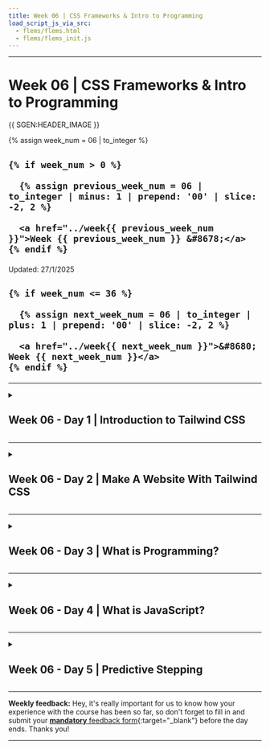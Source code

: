 ```yaml
---
title: Week 06 | CSS Frameworks & Intro to Programming
load_script_js_via_src:
  - flems/flems.html
  - flems/flems_init.js
---
```


<hr class="mb-0">

<h1 id="{{ Week 06-CSS Frameworks & Intro to Programming | slugify }}">
  <span class="week-prefix">Week 06 |</span> CSS Frameworks & Intro to Programming
</h1>

{{ SGEN:HEADER_IMAGE }}

<div class="week-controls">

  {% assign week_num = 06 | to_integer %}

  <h2 class="week-controls__previous_week">

    {% if week_num > 0 %}

      {% assign previous_week_num = 06 | to_integer | minus: 1 | prepend: '00' | slice: -2, 2 %}

      <a href="../week{{ previous_week_num }}">Week {{ previous_week_num }} &#8678;</a>
    {% endif %}

  </h2>

  <span>Updated: 27/1/2025</span>

  <h2 class="week-controls__next_week">

    {% if week_num <= 36 %}

      {% assign next_week_num = 06 | to_integer | plus: 1 | prepend: '00' | slice: -2, 2 %}

      <a href="../week{{ next_week_num }}">&#8680; Week {{ next_week_num }}</a>
    {% endif %}

  </h2>

</div>

---

<!-- Week 06 - Day 1 | Introduction to Tailwind CSS -->
<details markdown="1">
  <summary>
    <h2>
      <span class="summary-day">Week 06 - Day 1</span> | Introduction to Tailwind CSS</h2>
  </summary>

### Schedule

  - [Study](#study-plan-NN)
  - [Exercises](#exercises-NN)
  - [Extra Resources](#extra-resources-NN)

### Study Plan

  ![](./assets/tailwind.css.jpg)

  **What is a CSS Framework**

  A CSS framework is a prepped and ready-to-use CSS library (Cascading Style Sheets). The stylesheets collection makes the job of a UI developer **easier**. 

  Rather than starting every project from scratch, a CSS framework gives them tools to quickly create a user interface that they repeat and tweak during a project. They also **enable the creation** of more **standards-compliant** websites. 

  While quite challenging to use or ambiguous for beginners, senior developers who know the CSS framework sites’ descriptions and buzzwords find them extremely useful.

  **Why Do You Need A CSS Framework?**

  CSS frameworks **are designed for use in typical scenarios** such as establishing navigation bars, footers, sliders, hamburger menus, 3-column layouts, and more. 

  The frameworks also **enable expanding on JavaScript, SASS, and other technologies**. If designers are time-stressed, frameworks allow setting up web pages – not just homepages, without diving into some CSS.

  Other than time-saving, teams comprising several developers benefit from the standards offered by CSS frameworks. Rather than each developer on a project adding their own style of names, frameworks regulate layouts, easily read others’ code, and smooth the development cycle with fewer bugs and better team communication.

  All of the above are the two strongest **pros** of working with a CSS Framework: **Faster Development** and **Consistency**

  However, as you already know, every coin has 2 sides. Using any CSS Framework can have it's drawbacks and not be suitable for some cases as described below:

  1. **Bloated Code**

  CSS frameworks include a lot of pre-built styles and components, which can add unnecessary code to a website or application. This can slow down the website's loading time and negatively impact performance. Additionally, using pre-built components can limit the customization options available to developers and tempt developers to use them without fully understanding how they work.

  2. **Learning Curve**

  Each CSS framework has its own set of styles, components, and conventions that developers need to learn in order to use it effectively. This can take time and effort, especially for developers who are new to front-end development. Additionally, CSS frameworks may not always align with a developer's preferred workflow or coding style. This can make it challenging to use the framework effectively, especially if the developer is used to writing custom CSS from scratch.

  **How to use a CSS Framework**

  There are many different CSS Frameworks out there and they can be broken down to two categories:

  1. Pre-styled, prescriptive, all-in-one frameworks (e.g. Bootstrap)

  2. Hands-off, unopinionated, utility frameworks (e.g. TailwindCSS)

  In later modules we're going to dive deeper to each one of those two popular CSS frameworks, but first we must answer the one million dollar question: **What type of Framework do we need?**

  To begin, we must have some knowledge of our website. Is it even necessary to have a system? Structures are beneficial to most locations with a large number of pages. The ideal amount of pages can change, but if we find ourselves repeating the same HTML, CSS, or even JavaScript on one of our pages, a layout or structure can help.

  -  Framework Language

  We should be familiar with the computer language(s) that our framework employs. As previously stated, some simple frameworks are nothing more than basic HTML templates, while more complicated frameworks may include CSS and JavaScript. Some frameworks construct the CSS using LESS or SASS, while others utilize Ruby or other computer languages to compile the pages once they're built. It will be challenging to build our framework if we are unfamiliar with the language(s) it employs.

  - Framework Features

  A CSS framework, often known as a web framework, is a collection of web-based tools, libraries, and best practices. A CSS framework can be as simple as a one-page template that serves as the foundation for all of our site's pages, or it can be a complicated collection of CSS, HTML, JavaScript, and server-side programs and files that govern the entire site architecture.

  - Whether the Framework is Customizable and Modular
  Customizable frameworks allow us to add our own code to make our site look unique and different from other websites. However, if a framework is overly customized, its benefits are lost, and it will be better to start from scratch.

  After we've decided which type of Framework, and specifically which one we want to use, all we have to do it find their **Official Documentation** and follow their instructions! This can be scary for a new developer, but it can benefit us in the long run! 

  **Tailwind CSS**

  - Let's start by watching this quick introduction to [**Tailwind in 100 seconds**](https://www.youtube.com/watch?v=mr15Xzb1Ook){:target="_blank"}.

  - Watch this [**Tailwind CSS Introduction**](https://www.youtube.com/watch?v=pYaamz6AyvU){:target="_blank"} video by Dave Gray and follow along by coding and replicating the example he creates in the video. You will need to place all the files in the `user/week06/exercises/day01/tailwind_intro/` folder. Make sure to create the folder if it doesn't already exist.

  - More practice with utility classes! Watch [**this video**](https://www.youtube.com/watch?v=oU5ar0dmQEY){:target="_blank"} and code along. Place your file in the `user/week06/exercises/day01/utility_classes/` folder. Make sure to create the folder if it doesn't already exist.

### Summary

  CSS Frameworks are so popular these days and they get better and better as time goes by. However, just because they make things easier and faster for some cases, that does not mean that we should ditch plain CSS and restrain our options and imagination to what each CSS Framework has to offer.

  Finally, it's highly suggested that you take a look on the following link focused on [Understanding the spectrum of CSS frameworks](https://dev.to/bholmesdev/when-and-why-you-should-use-css-frameworks-4oe)

  > **Note:**
  >
  > You can have a look at this [video](https://www.youtube.com/watch?v=ufMqGkXL1Jw) if you're time stressed, but the article mentioned above is worth reading!



<!-- Exercises -->

<!-- Extra Resources -->

### Sources and Attributions

  - [What Is A CSS Framework?](https://elementor.com/resources/glossary/what-is-a-css-framework/)

  - [The Pros and Cons of CSS Frameworks: A Comprehensive Review](https://dev.to/c0mmand3rj/the-pros-and-cons-of-css-frameworks-a-comprehensive-review-13db)
  
  - [Guide to CSS Framework](https://www.simplilearn.com/tutorials/css-tutorial/css-framework)
  
</details>

<hr class="mt-1">

<!-- Week 06 - Day 2 | Make A Website With Tailwind CSS -->
<details markdown="1">
  <summary>
    <h2>
      <span class="summary-day">Week 06 - Day 2</span> | Make A Website With Tailwind CSS</h2>
  </summary>

### Schedule

  - [Study](#study-plan-05)
  - [Exercises](#exercises-05)
  - [Extra Resources](#extra-resources-05)

### Study Plan

  ![](./assets/screenshot.jpg)

  - [Watch: **How To Make A Website With Tailwind CSS**](https://www.youtube.com/watch?v=8eQwgc9nc64){:target="_blank"}
    - **Duration:** 32min
    - **Level:** Beginner

  - Now, go through the video again, pause and code along. Below, you can find all the images needed to complete the tutorial _(just click the links, then right click and select "Save Image as")_:
    - [**cart.png**](./assets/cart.png){:target="_blank"}
    - [**grocery-image.png**](./assets/grocery-image.png){:target="_blank"}
    - [**Image.png**](./assets/Image.png){:target="_blank"}
    - [**logo.png**](./assets/logo.png){:target="_blank"}

  You will need to create a repository named **grocify** under your GitHub account and enable GitHub Pages on that. Once you have finished recreating the website in the video, update the progress sheet with your GitHub repository's Pages URL, that would look something like this: `https://YOUR_USERNAME.github.io/grocify`

  While working with Tailwind CSS, it's probably a good idea to install the following VSCode extension that will help you deal with the large list of utility classes provided by the library:

  - [Tailwind CSS IntelliSense](https://marketplace.visualstudio.com/items?itemName=bradlc.vscode-tailwindcss){:target="_blank"}

<!-- Summary -->

### Exercises

  - Complete the **Make a Website with Tailwind CSS** challenge and update the progress sheet.

  **IMPORTANT:** Make sure to complete all the tasks found in the **daily Progress Sheet** and update the sheet accordingly. Once you've updated the sheet, don't forget to `commit` and `push`. The progress draft sheet for this day is: **/user/week06/progress/progress.draft.w06.d02.csv**

  You should **NEVER** update the `draft` sheets directly, but rather work on a copy of them according to the instructions [found here](../week01/resources/PROGRESS-WORKFLOW.md).


### Extra Resources

  - [Read: **The Pros And Cons Of Utility First CSS**](https://thesassway.com/the-pros-and-cons-of-utility-first-css/){:target="_blank"}

  - [Read: **10 Reasons To Use TailwindCSS In Your Next Project**](https://hackernoon.com/10-reasons-to-use-tailwindcss-in-your-next-project){:target="_blank"}

<!-- Sources and Attributions -->
  
</details>

<hr class="mt-1">

<!-- Week 06 - Day 3 | What is Programming? -->
<details markdown="1">
  <summary>
    <h2>
      <span class="summary-day">Week 06 - Day 3</span> | What is Programming?</h2>
  </summary>

### Schedule

  - [Study](#study-plan-NN)
  - [Exercises](#exercises-NN)
  - [Extra Resources](#extra-resources-NN)

### Study Plan

#### What is Programming?



  Programming is communication. It's also a lot of other things, but this
  introduction will focus on the different ways you communicate with your code.

  When you write code you are really just writing a text document, exactly like
  you might write an email or a note. The biggest difference between an email and a computer program is _who you are writing for_.

  When you write an email you're writing for the person who will be reading it.
  When you write a computer program you are writing for 3 very different audiences at the same time! One single document (your code) needs to be understandable to:

  - **Developers**: A developer needs to read your code and understand what you
    were trying to do and why.
  - **Computers**: Your code needs to have _perfect_ syntax so the computer can
    parse it, and you must write instructions that are allowed by the programming language or the computer will throw an error.
  - **Users**: The instructions you give to the computer must create an intuitive and pleasant experience for the user.

  Being a developer means understanding how all these characters interact, and
  then communicating with everyone involved to deliver quality software within
  your project's constraints. This diagram shows the different channels of
  communication in a software project:

  ![rhetorical situation](./assets/the-big-picture.png)

#### Thinking like a Computer



  In the following video, Evan Cole guides you through the basic concepts of programming and explains the feedback loop that continuously runs through the software cycle as source code is written by developers, subsequently read and executed by the computer which eventually displays the output back to the users.

  - [Watch: **Thinking like a Computer**](https://youtu.be/Lc68CtuMuTM){:target="_blank"}
    - **Duration:** 45min
    - **Level:** Beginner

  ---



  **Programming Languages**

  High-level programming languages like JavaScript are a compromise between how
  people think and how a computer works. Programming languages are not always easy for people to learn but they're definitely easier than directly telling a
  computer what to do (writing 1's and 0's).

  Because humans are so much better at learning and understanding than computers
  are (for now), programming languages have been designed to leave all the hard
  work for us. It's our job to make sure our instructions for the computer are
  perfectly structured and do exactly what we want. The computer just _parses_
  (interprets) our code and follows the instructions without any understanding or thinking.

  You can think of a programming language as the developer's UI for the computer.
  Because this UI isn't very intuitive you will need to spend a lot of time
  studying syntax and other details before you can program with ease. This is why you will be focusing on _understanding_ programs before writing them.

  [**_Learnable Programming_**](http://worrydream.com/LearnableProgramming/){:target="_blank"} said it best:

  > - **Programming is a way of thinking, not a rote skill**. Learning about "for"
  >   loops is not learning to program, any more than learning about pencils is
  >   learning to draw.
  > - **People understand what they can see**. If a programmer cannot see what a
  >   program is doing, she can't understand it.
  >
  > Thus, the goals of a programming system should be:
  >
  > - to support and encourage powerful ways of thinking
  > - to enable programmers to see and understand the execution of their programs
  >
  > ...
  >
  > _How do we get people to understand programming?_
  >
  > We change programming. We turn it into something that's understandable by
  > people.



  Until the future when computers are designed to understand us, we're stuck with programming systems where we do the hard work of understanding computers. 

  Hopefully these Modules can make this journey easier.

  ---



<!-- Summary -->

### Exercises

  **Installing Study Lenses**

  Follow the instructions from [**Setting up Study Lenses (v2)**](../modules/javascript/denepo/setting-up-study-lenses/index.md){:target="_blank"} to set up Study Lenses (v2) on your System.

  **Watch a short introduction to Study Lenses**

  - Watch the [**WDX180 - Study Lenses Guide**](https://youtu.be/5uCJBiQ7MkA){:target="_blank"} video to get familiar with the `study-lenses` tool that you'll be using to study code and explore various aspects of JavaScript programs.
    - **Duration:** 12min

  **Running Study Lenses on WDX-180 material**

  Let's now check whether `study-lenses` is available globally and try to use it to study a simple JavaScript program. 

  - Open the terminal and stop any other instance of `study-lenses` that might be running, e.g. the `npm run test-content` from previous steps. You can press `Ctrl+C` on the terminal to stop the currently running process.

  - Change to the following directory inside your local `WDX-180` repo: `cd curriculum/week06/exercises`.

  - Run `lenses2` command on the terminal and check whether the app opens up in the browser.

  - If the app opens up in the browser, click on the `hello-world.js` file and start exploring some lenses like `flowchart`, `pseudo`, `variables`, `blanks`, `parsons`, etc.

  **Give the Study Lenses repo a ⭐ Star!**

  - Visit the [original repo](https://github.com/DeNepo/study-lenses){:target="_blank"} and give it a star as a gesture of appreciation for the hard work that these guys have put to make this great open source learning tool.

  **IMPORTANT:** Make sure to complete all the tasks found in the **daily Progress Sheet** and update the sheet accordingly. Once you've updated the sheet, don't forget to `commit` and `push`. The progress draft sheet for this day is: **/user/week06/progress/progress.draft.w06.d03.csv**

  You should **NEVER** update the `draft` sheets directly, but rather work on a copy of them according to the instructions [found here](../week01/resources/PROGRESS-WORKFLOW.md).


<!-- Extra Resources -->

### Sources and Attributions

  - **DeNepo**:
    - [What is Programming](https://github.com/in-tech-gration/welcome-to-js/tree/main/1-what-is-programming){:target="_blank"} [(Permalink)](https://github.com/in-tech-gration/welcome-to-js/tree/9239360311e64cb81658105b674c7fdfec97bed8/1-what-is-programming)
  
  - [CodeCademy](https://www.codecademy.com/articles/what-is-programming){:target="_blank"}
  
  - [Khan Academy](https://www.khanacademy.org/computing/computer-programming/programming/intro-to-programming/v/programming-intro){:target="_blank"}
  
  - [The Coding Train](https://www.youtube.com/watch?v=AImF__7FyzM){:target="_blank"}
  
  - [Practical Introduction to JS](https://shawnr.gitbooks.io/practical-introduction-to-javascript/content/what-is-programming/){:target="_blank"}

  
</details>

<hr class="mt-1">

<!-- Week 06 - Day 4 | What is JavaScript? -->
<details markdown="1">
  <summary>
    <h2>
      <span class="summary-day">Week 06 - Day 4</span> | What is JavaScript?</h2>
  </summary>

### Schedule

  - [Study](#study-plan-NN)
  - [Exercises](#exercises-NN)
  - [Extra Resources](#extra-resources-NN)

### Study Plan

#### JavaScript



  JavaScript is the only programming language supported by web browsers, this
  makes is a very common language. Every website that needs interactivity uses
  JavaScript alongside HTML & CSS. Because people across the world with all levels of programming experience are writing web pages, JavaScript has become something like the English of programming languages:

  - It's everywhere, most developers will know at least a little bit of
    JavaScript.
  - It's a messy and complicated language, full of exceptions and concepts
    borrowed from other languages.
  - It's easy enough to get started with the basics, and without too much
    experience you can already get your ideas across.

  So why learn JavaScript? Because it's quick to get started, you can do a lot
  with it, and there's lots of work for a good JavaScript developer.

  - Watch [this short video](https://www.youtube.com/watch?v=kB32-Cvj0X4){:target="_blank"} where Brendan Eich, the creator of the language, explains JavaScript.

  **Running JavaScript**

  There are many ways you can run JavaScript, for now you should know about these
  options:

  ---



  **1. Writing directly in the console**

  > This is closest to how you will be studying JS in this module.



  Writing JS in your browser's console is the simplest and quickest way to run
  some JavaScript, but is limited. It's perfect for doing little experiments to
  see how something works, but it's not possible to write and save a full program.

  > Try copy-pasting this code into your browser's console and pressing "enter"



  ```js
  /* --- for the computer --- */
  'use strict';

  /* --- for the developer --- */

  // log to the console for developers to read
  console.log('hello developer (console)');

  /* --- for the user --- */

  // alert hello for the user
  //  not a great UX, but easy to program
  //  you'll use this for now
  alert('hello user (alert)');
  ```

  [&#9658; Live coding](#flems-enable)

  ---



  **2. Writing directly in an HTML file**

  You can also write your code in a script tag of an HTML file then open the HTML
  file in your browser. The JavaScript will run automatically when the page is
  loaded. See this in action with [`./assets/1-inline-script-tag.html`](https://github.com/in-tech-gration/WDX-180/blob/main/curriculum/week06/assets/1-inline-script-tag.html){:target="_blank"}.

  <!-- TODO: The ./assets above pointing to a folder containing code, should be managed in some way, e.g. redirect to GitHub or local repo, display them inline or through a viewer (Flems/Codesandbox/other)  -->



  You will learn about this later in the course for examples and exercises that
  introduce how JavaScript interacts with the DOM. It's easier to understand "the
  big picture" when you can see everything in one document.

  ---



  **3. Loading JS files into HTML**

  You can also write your code in a separate `.js` file, then load the file into
  your HTML to execute the code. There are two different ways you can load a `.js` file into your HTML, you can see them in action with [`./assets/2-separate-script-file/index.html`](https://github.com/in-tech-gration/WDX-180/blob/main/curriculum/week06/assets/2-separate-script-file/index.html){:target="_blank"} and [`./assets/3-separate-module-files/index.html`](https://github.com/in-tech-gration/WDX-180/blob/main/curriculum/week06/assets/3-separate-module-files/index.html){:target="_blank"} (you'll learn more about scripts vs. modules later on).
  <!-- TODO: Same as above... -->

  <!-- TODO: INTEGRATE: https://stackoverflow.com/a/53821485/4861760 -->



  You will use this for larger projects and for collaboration. Separating code
  into smaller files each with a clear purpose makes your code base easier to
  understand, debug, and to divide into group tasks.

  ---



  **4. Specialized Browser Environments**

  There are also many specialized environments for writing and running JavaScript
  in a browser, each one has a specific use case:

  <!-- TODO: ADD LINK to online study-lenses or local npm script -->


  - **Study Lenses**: This is an environment specialized for studying JavaScript
    locally with your text editor and a browser. It has features for understanding
    different aspects of code and for visualizing what happens during execution.
    The "run" and "debug" buttons in Study Lenses execute your code directly in
    the browser just like if you loaded a script into an HTML file. This will help
    you learn your browser's DevTools and help you eventually transition away from
    the learning environment and towards professional devtools. (_the material in
    this repo is written for Study Lenses_)

  - **Online IDEs**: There are many online IDEs (Integrated Development
    Environments) designed for easy setup, collaboration, and sharing. Online IDEs
    try to match the developer experience of working on your local machine, but
    online. These are easy to use, but they're not beginner toys! You can use
    these to develop full projects with a wide variety of programming languages,
    libraries and frameworks. Some popular ones are [Repl.it](https://repl.it/){:target="_blank"},
    [CodeSandbox](https://codesandbox.io/){:target="_blank"},
    [Codespaces](https://github.com/features/codespaces){:target="_blank"} or
    [Glitch](https://glitch.com/){:target="_blank"}.

  - **Online Learning Environments**: There are also many online programming
    environments online designed for beginners that simplify the developer
    experience and allow you to focus on learning the basics without getting
    distracted by advanced features. Many of these come with built-in graphics
    libraries or support for game development. These include
    [code.org](https://code.org/){:target="_blank"} (develop and play games with JS),
    [editor.p5js.org](https://editor.p5js.org/){:target="_blank"} (create interactive artwork),
    [PencilCode](https://pencilcode.net/edit/myprogram){:target="_blank"} (write your code as blocks or text).

  ---



  **5. Beyond the Browser**

  You can also use JavaScript outside of the browser to create web servers,
  develop mobile apps, program a
  [Raspberry Pi](https://www.w3schools.com/nodejs/nodejs_raspberrypi.asp){:target="_blank"}, program
  IOT (Internet of Things) Devices, and much more.

  [Node.js](https://nodejs.org/) is the most popular non-browser runtime for
  JavaScript. [Deno](https://deno.land/){:target="_blank"} is a newer runtime developed as a more
  secure and developer-friendly alternative to Node.js.

  ---



  **References**

  - [javascript.info/intro](https://javascript.info/intro){:target="_blank"}
  - [The Net Ninja](https://www.youtube.com/watch?v=VB7y0yxZjro){:target="_blank"}
  - [Andrew Mosh](https://www.youtube.com/watch?v=W6NZfCO5SIk){:target="_blank"} \(first 5 minutes\)
  - [MDN: First Steps](https://developer.mozilla.org/en-US/docs/Learn/JavaScript/First_steps/What_is_JavaScript){:target="_blank"}
  - [Danielle Thé](https://www.youtube.com/watch?v=gT0Lh1eYk78){:target="_blank"}

  ---



  **Programs: Source Code**

  JavaScript is the language used to write the Source Code in this diagram:

  [![program diagram](./assets/a-program.png)](https://excalidraw.com/#json=_cj6JYwuO38PPGKxXN_cQ,3910Z7e2jGLZu4vjueG-Bg)

#### Some History



  JavaScript has an interesting history, it was originally created in 1 week
  during 1995 by Brendan Eich and since then has gone through many many changes.

  At first it was just a small language used for small interactions in web pages.
  Over the years as the internet has grown and browsers have become more powerful,
  JavaScript has evolved from a small language for small interactions to a huge
  programming language capable of building complex applications.

  As JavaScript grew, so did the number of developers who use it. All these
  developers pushed the limits of JavaScript, created new tooling, different
  conventions, and generally made the JS ecosystem a fascinating (and
  frustrating!) place to work. This human history of JavaScript is what makes it
  so interesting.

  - [simplilearn](https://www.youtube.com/watch?v=6ENWOVc-64c){:target="_blank"}
  - [wierd history of js](https://dev.to/codediodeio/the-weird-history-of-javascript-2bnb){:target="_blank"}
  - [from Brendan Eich himself](https://www.youtube.com/watch?v=3-9fnjzmXWA){:target="_blank"}
  - [springboard](https://www.springboard.com/blog/data-science/history-of-javascript/){:target="_blank"}

  **Backwards Compatibility**

  > or "don’t break the internet!”



  An important concept for understanding the JavaScript language is "**Backwards
  Compatibility**". Backwards Compatibility means that any program ever written in
  JavaScript must _always_ work!

  Any time something is added to JavaScript or the language is changed in any way,
  older programs must still be valid JavaScript. This is important because people
  have been websites for decades now. It would be bad if one day every website
  written before 2003 no longer worked because of a recent change in JavaScript.

  Imagine if every word, sentence, and grammar in your native language's history
  needed to be understood by every native speaker for the rest of eternity! You
  would need to be just as comfortable reading a story written 4000 years ago as
  one written yesterday. This would make it very hard for languages to change and
  grow, but this is the case for JavaScript.

  - [You Don't Know JS](https://github.com/getify/You-Dont-Know-JS/blob/2nd-ed/get-started/ch1.md#backwards--forwards){:target="_blank"}
  - [Why is JavaScript backwards compatible to a fault?](https://stackoverflow.com/questions/4937245/why-is-javascript-backwards-compatible-to-a-fault){:target="_blank"}
  - [tonsky.me](https://tonsky.me/blog/compatibility/){:target="_blank"}
  - [rohitdhatrak](https://www.rohitdhatrak.com/backwards-forwards-compatibility/){:target="_blank"}
  - [Chrome Breaks the Web](https://www.theregister.com/2021/10/04/chrome_breaks_web/){:target="_blank"}

  **ES6**

  ES6 was a new version of JavaScript released in 2015, it contained major changes
  to the language that improved the developer experience. ES6 marked such a large
  change in JavaScript that it's fair to talk about the JS world before ES6 and
  after ES6 as different eras.

  You can learn more about ES6 another time, for now you just need to know it was
  such a big improvement that it belongs in every history of JS.

  **The Future of JavaScript**

  All new features for the JavaScript language are presented and discussed in the
  [tc39 github organization](https://github.com/tc39){:target="_blank"}. If you're curious looking
  through the [proposals repository](https://github.com/tc39/proposals){:target="_blank"} can be
  interesting to see how people plan and discuss additions to the JS language.

#### Developers



  Developers are the ones designing the software, writing the code, and fixing the
  bugs. As a developer you'll spend lots of time reading source code. So it's very
  important to make sure your code is easy to understand.

  You should think first of other developers who will need to understand your
  program, and second of yourself. Why is this more productive? First because
  working on a team is easier when everyone is looking out for each other. Second
  because one day you'll be someone else! After even half an hour your thoughts
  about a program are no longer fresh, you'll need to rely on what you wrote to
  figure out the details of your own program.

  ---



  **Programs: Developers**

  Users and on the left in this diagram, developers are on the right.

  - **For Developers**
    - **Static**: Comments, variable names and code formatting help developers
      read and understand source code.
    - **Dynamic**: Logs and error messages help developers understand what is
      happening inside the computer as it follows the code's instructions.
  <!-- TODO: Maybe this has to be removed. -->
  [![program diagram](./assets/a-program.png)](https://excalidraw.com/#json=40qMI89WByj9Yhhh94Ghg,4zpL-AmDgpnbyFJWJfNQhg)

#### The Computer



  You've been the user of many websites, you've even developed a few with HTML &
  CSS, but you haven't had to _be the computer_ yet. With HTML & CSS it's enough
  to learn what goes in and what comes out, you don't need to know what happens in
  between:

  - HTML/CSS goes into a browser -> ... ? ... -> a website is displayed

  With JavaScript it's the complete opposite. What the program _does_ (inputs ->
  outputs) is less important than _how it happens_. Your goal now isn't to amaze
  the user, it's to become the computer and understand what happens between the
  input and the output:

  - source code -> **a lot of important steps** -> final output

  **Computer Empathy**

  A program is just a series of instructions. If you follow the instructions
  _exactly_ like the computer would, you are actually running the program by hand!
  (just a lot slower.) There is no difference in theory between you following the
  code's instructions and a computer following the same instructions.

  So when you practice tracing think of it as building your _computer empathy_:
  understanding what it's like to be the computer as it runs your program. If the
  first rule in design is "know your user", then one of the first rule in coding
  should be "know your computer". After all, the computer is one of your code's
  users!

  **Predict, not Explain**

  So what does it mean to "know JavaScript"? How do you know when you've
  understood some code? When you can **predict** _exactly_ what will happen at
  each step of execution!

  Explaining a program in plain english is helpful but it's easy to be a little
  bit wrong and not know it. When you focus on _predicting_ what happens at each
  step and you check your predictions with a trace or JS Tutor, then you really
  know if you understood.

  This approach is also helpful because not only will you know if you're right,
  but if you're wrong the computer will tell you the right answer! Then you know
  exactly which line you didn't understand, and you know what to study next.

  ---



  **Programs: The Computer**

  The computer is in the center of this diagram. It interpreting the developers
  source code, processing the user's data, and logging information for the
  developer.

  Tracing code is a very good way to begin understanding how the computer follows
  your instructions one step at a time:
  <!-- TODO: Maybe this has to be removed. -->
  [![program diagram](./assets/a-program.png)](https://excalidraw.com/#json=_cj6JYwuO38PPGKxXN_cQ,3910Z7e2jGLZu4vjueG-Bg)

#### Users



  Users will use your running programs, but will never see your source code. When
  writing for a user you need to think of their needs and their experience using
  your program.

  For now the user experience of your programs will be limited to pop-up boxes,
  but that doesn't mean you can't think of UX (User Experience). A user always
  appreciates  clear instructions, helpful feedback and a friendly tone in your
  messages.

  How does thinking of a user help you write code that they will never see? It's
  about keeping the big picture in mind and making priorities. It's easy to get
  caught up in the details of your code, taking a step back to remember who you're
  developing for and why they need this program keeps your priorities in
  perspective.

  ---



  **Programs: Users**

  Users and on the left in this diagram, developers are on the right.

  - **For Users**
    - **Inputting Data**: `prompt` is a simple way for users to input data to a
      JavaScript program.
    - **Outputting Data**: `alert` is a simple way for the computer to display
      data to a user.
  <!-- TODO: Maybe this has to be removed. -->
  [![program diagram](./assets/a-program.png)](https://excalidraw.com/#json=40qMI89WByj9Yhhh94Ghg,4zpL-AmDgpnbyFJWJfNQhg)

#### Data In, Data Out: I/O



  So what is a program? It's something like this:

  ![program diagram](./assets/a-program.png)

  The basic job of a computer program is to process data. Even the most beautiful
  and interactive programs are just processing data behind the scenes. One of the
  biggest tricks to programming is figuring out how to _model_ your problem using
  data so computer can help you solve the problem.

  The programs you'll be studying in this module are focused on processing _text
  data_ ("strings" in JavaScript). This is a good place to start because you are
  already used to reading and working with text so it shouldn't be too hard to
  understand what's happening inside the computer:

  1. The user inputs some text data into a pop-up.
  2. The program processes the data. (_tracing_!)
  3. Some new data is displayed to the user in a pop-up.

  Later on you'll learn how to make better user interfaces than just a pop-up, but
  the main idea will remain the same: The user interface is just a human-friendly
  way for the user to interact with your program, the actual program is running
  behind the scenes processing their data and producing new data.

  ---



  **JavaScript Strings**

  What is data? In the simplest sense, data is just information. This information
  can be represented or stored in many different ways. JavaScript has several data
  types, the one that matters most for now are _strings_. Strings are how
  JavaScript stores and manipulates text:

  ```js
  'use strict';

  // strings are any text wrapped in quotation marks

  console.log('this is a string');

  // you can check type of some data using `typeof`
  //  you'll learn a lot more about this later
  //  for now just know that it's possible
  console.log(typeof 'hello'); // "string"
  console.log(typeof 5); // "number"
  console.log(typeof '5'); // "string

  // you can find the length of a string with `.length`
  console.log('abc'.length); // 3
  console.log('ab'.length); // 2
  console.log('a'.length); // 1
  console.log(''.length); // 0

  // string concatenation:
  //  you can combine two strings using concatenation
  console.log('a' + 'b' + 'c'); // 'abc'
  ```

  [&#9658; Live coding](#flems-enable)

  You don't need to understand very much about JavaScript types for now, just that
  the programs in this folder are all processing _text data_ represented in
  JavaScript by _strings_.

  ---



  **Programs to Study**

  A very important skill to learn as a programmer is not being afraid of code you don't understand. There is always _something_ you can understand and there is always a way to understand the rest. You aren't expected understand all the syntax in this folder just yet.

  Instead focus on what you _can_ understand about each program at a higher level, like in the diagram at the top of this README. For all of these examples and exercises try running the program many times inputting different data and seeing what comes out.

<!-- Summary -->

### Exercises

  **Explore Study Lenses**

  Continue your exploration of the `study-lenses` tool. Follow the instructions from [**Setting up Study Lenses (v2)**](../modules/javascript/denepo/setting-up-study-lenses/index.md){:target="_blank"} to set up Study Lenses (v2) on your System (if you haven't done that already).

  Then run the following commands on your local copy of the `WDX-180` repo:

  - `lenses2 curriculum/week06/exercises/exploring-study-lenses`

  Once the `study-lenses` is up and running on your browser, click on the **README.md** link to open up the slides. Browse through the slides _(using the left and right arrow keys on your keyboard or just by pressing space)_, click on the **load** buttons to load the file and follow the study guide on each of them.

  Explore these with your team.

  ---



  **Practice Program Explaining**

  Practice explaining what is happening in each program using these terms:

  - **Program Behavior**: You can answer these questions just by comparing inputs
    and outputs! You don't need to read a single line of code:
    - What does the program do?
    - What happens to the user data, how is it transformed or processed in the
      program?
  - **Data In**: What data does the program expect? Try to say this in a normal
    human sentence.
  - **Data Out**: What data does the program expect? Try to say this in a normal
    human sentence.
  - **Test Cases**: Specific examples of data that goes in and the data that comes
    out.

 In the `curriculum/week06/assets/examples/` folder you will find a few programs with a comment describing the **behavior**, **data in** and **data out**. Your challenge in `curriculum/week06/exercises/practice_explaining/` is to fill in the same information for new programs.

  Be _very careful_ about your formatting! Study the example comments closely and
  do your best to format yours _exactly_ the same:

  ```js
  'use strict';

  /* Program Title

    Description of program's behavior.

    Data In:
      Describe the data that goes in.

    Data Out:
      Describe the data that comes out.

    Test Cases:
      'an example input' -> 'the matching output'
      'another input' -> 'the other output'
      ...

  */

  // ... the rest of the code
  ```

  **IMPORTANT:** Make sure to complete all the tasks found in the **daily Progress Sheet** and update the sheet accordingly. Once you've updated the sheet, don't forget to `commit` and `push`. The progress draft sheet for this day is: **/user/week06/progress/progress.draft.w06.d04.csv**

  You should **NEVER** update the `draft` sheets directly, but rather work on a copy of them according to the instructions [found here](../week01/resources/PROGRESS-WORKFLOW.md).


### Extra Resources

  - [Watch: **A Brief History of JavaScript, talk by Brendan Eich (creator of JavaScript)**](https://www.youtube.com/watch?v=qKJP93dWn40){:target="_blank"}

### Sources and Attributions

  - **DeNepo**:
    - [What is Programming](https://github.com/in-tech-gration/welcome-to-js/tree/main/1-what-is-programming) [(Permalink)](https://github.com/in-tech-gration/welcome-to-js/tree/9239360311e64cb81658105b674c7fdfec97bed8/1-what-is-programming)
  
  - [CodeCademy](https://www.codecademy.com/articles/what-is-programming){:target="_blank"}
  
  - [Khan Academy](https://www.khanacademy.org/computing/computer-programming/programming/intro-to-programming/v/programming-intro){:target="_blank"}
  
  - [The Coding Train](https://www.youtube.com/watch?v=AImF__7FyzM){:target="_blank"}
  
  - [Practical Introduction to JS](https://shawnr.gitbooks.io/practical-introduction-to-javascript/content/what-is-programming/){:target="_blank"}

  
</details>

<hr class="mt-1">

<!-- Week 06 - Day 5 | Predictive Stepping -->
<details markdown="1">
  <summary>
    <h2>
      <span class="summary-day">Week 06 - Day 5</span> | Predictive Stepping</h2>
  </summary>

### Schedule

  - [Study](#study-plan-NN)
  - [Exercises](#exercises-NN)
  - [Extra Resources](#extra-resources-NN)

### Study Plan

  **Predictive Stepping:** Practice predicting each step of program execution, using your browser's debugger to check your predictions every step of the way.

  In order to follow the material, you will need to install and use the `study-lenses` tool. Follow the instructions from [**Setting up Study Lenses (v2)**](../modules/javascript/denepo/setting-up-study-lenses/index.md){:target="_blank"} to set up Study Lenses (v2) on your System (if you haven't done that already).

  **Launching Study Lenses and following the material**

  Once `lenses2` is properly installed on your system, clone the [repository that contains the study material](https://github.com/in-tech-gration/predictive-stepping){:target="_blank"} on your system and run `lenses2` to go follow the material:

  - `git clone git@github.com:in-tech-gration/predictive-stepping.git`
  - `cd predictive-stepping`
  - `lenses2`

  - [Watch: **Predictive Stepping** (Part 1)](https://youtu.be/GAjQbsqTt4A){:target="_blank"}
    - **Duration:** 50min
    - **Level:** Beginner

  - [Watch: **Predictive Stepping & Debugging** (Part 2)](https://youtu.be/5K1qIa_fCgc){:target="_blank"}
    - **Duration:** 55min
    - **Level:** Beginner

  Use the study material [found here](https://github.com/in-tech-gration/predictive-stepping){:target="_blank"} and work on the exercises.

<!-- Summary -->

<!-- Exercises -->

<!-- Extra Resources -->

<!-- Sources and Attributions -->
  
</details>


<hr class="mt-1">

**Weekly feedback:** Hey, it's really important for us to know how your experience with the course has been so far, so don't forget to fill in and submit your [**mandatory** feedback form](https://forms.gle/S6Zg3bbS2uuwsSZF9){:target="_blank"} before the day ends. Thanks you!

---

<!-- COMMENTS: -->
<script src="https://utteranc.es/client.js"
  repo="in-tech-gration/WDX-180"
  issue-term="pathname"
  theme="github-dark"
  crossorigin="anonymous"
  async>
</script>